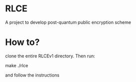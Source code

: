 # RLCE
A project to develop post-quantum public encryption scheme

# How to?
clone the entire RLCEv1 directory. Then run:

make
./rlce

and follow the instructions
